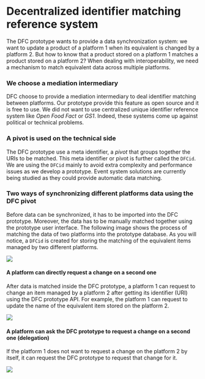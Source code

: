 # Decentralized identifier matching reference system

The DFC prototype wants to provide a data synchronization system: we want to update a product of a platform 1 when its equivalent is changed by a platform 2. But how to know that a product stored on a platform 1 matches a product stored on a platform 2? When dealing with interoperability, we need a mechanism to match equivalent data across multiple platforms. &#x20;

### We choose a mediation intermediary

DFC choose to provide a mediation intermediary to deal identifier matching between platforms. Our prototype provide this feature as open source and it is free to use. We did not want to use centralized unique identifier reference system like _Open Food Fact_ or _GS1_. Indeed, these systems come up against political or technical problems.&#x20;

### A pivot is used on the technical side

The DFC prototype use a meta identifier, a _pivot_ that groups together the URIs to be matched. This meta identifier or pivot is further called the `DFCid`. We are using the `DFCid` mainly to avoid extra complexity and performance issues as we develop a prototype. Event system solutions are currently being studied as they could provide automatic data matching.

### Two ways of synchronizing different platforms data using the DFC pivot

Before data can be synchronized, it has to be imported into the DFC prototype. Moreover, the data has to be manually matched together using the prototype user interface. The following image shows the process of matching the data of two platforms into the prototype database. As you will notice, a `DFCid` is created for storing the matching of the equivalent items managed by two different platforms.

![](../.gitbook/assets/Sélection\_629.png)

#### A platform can directly request a change on a second one&#x20;

After data is matched inside the DFC prototype, a platform 1 can request to change an item managed by a platform 2 after getting its identifier (URI) using the DFC prototype API. For example, the platform 1 can request to update the name of the equivalent item stored on the platform 2.

![](../.gitbook/assets/Sélection\_627.png)

#### A platform can ask the DFC prototype to request a change on a second one (delegation)

If the platform 1 does not want to request a change on the platform 2 by itself, it can request the DFC prototype to request that change for it.

![](../.gitbook/assets/Sélection\_628.png)
